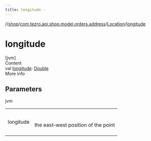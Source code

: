 ```yaml
---
title: longitude -
---
```

//[shop](../../../index.md)/[com.tezro.api.shop.model.orders.address](../index.md)/[Location](index.md)/[longitude](longitude.md)



# longitude  
[jvm]  
Content  
val [longitude](longitude.md): [Double](https://kotlinlang.org/api/latest/jvm/stdlib/kotlin/-double/index.html)  
More info  


## Parameters  
  
jvm  
  
| | |
|---|---|
| <a name="com.tezro.api.shop.model.orders.address/Location/longitude/#/PointingToDeclaration/"></a>longitude| <a name="com.tezro.api.shop.model.orders.address/Location/longitude/#/PointingToDeclaration/"></a><br><br>the east–west position of the point<br><br>|
  
  



